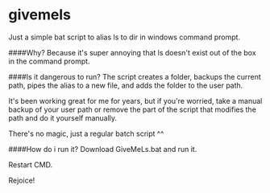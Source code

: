# givemels
Just a simple bat script to alias ls to dir in windows command prompt. 

####Why? 
Because it's super annoying that ls doesn't exist out of the box in the command prompt.

####Is it dangerous to run?
The script creates a folder, backups the current path, pipes the alias to a new file, and adds the folder to the user path. 

It's been working great for me for years, but if you're worried, take a manual backup of your user path or remove the part of the script that modifies the path and do it yourself manually. 

There's no magic, just a regular batch script ^^

####How do i run it?
Download GiveMeLs.bat and run it. 

Restart CMD.

Rejoice!
